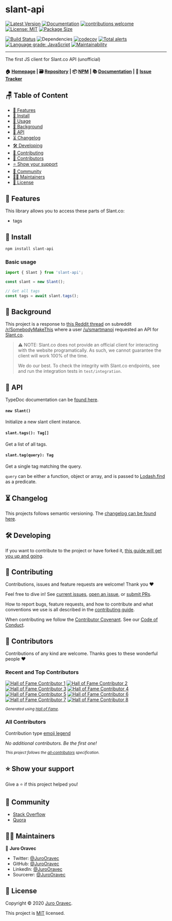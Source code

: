 # slant-api

[![Latest Version](https://img.shields.io/npm/v/slant-api/latest.svg)](https://www.npmjs.com/package/slant-api)
[![Documentation](https://img.shields.io/badge/docs-yes-brightgreen.svg)](https://github.com/JuroOravec/slant-api/tree/master/packages/slant-api-js/docs)
[![contributions welcome](https://img.shields.io/badge/contributions-welcome-brightgreen.svg)](#-contributing)
[![License: MIT](https://img.shields.io/badge/License-MIT-blue.svg)](https://tldrlegal.com/license/mit-license)
[![Package Size](https://img.shields.io/bundlephobia/min/slant-api)](https://bundlephobia.com/result?p=slant-api)

[![Build Status](https://travis-ci.org/JuroOravec/slant-api.svg?branch=master)](https://travis-ci.org/JuroOravec/slant-api)
![Dependencies](https://david-dm.org/JuroOravec/slant-api.svg)
[![codecov](https://codecov.io/gh/JuroOravec/slant-api/branch/master/graph/badge.svg)](https://codecov.io/gh/JuroOravec/slant-api)
[![Total alerts](https://img.shields.io/lgtm/alerts/g/JuroOravec/slant-api.svg?logo=lgtm&logoWidth=18)](https://lgtm.com/projects/g/JuroOravec/slant-api/alerts/)
[![Language grade: JavaScript](https://img.shields.io/lgtm/grade/javascript/g/JuroOravec/slant-api.svg?logo=lgtm&logoWidth=18)](https://lgtm.com/projects/g/JuroOravec/slant-api/context:javascript)
[![Maintainability](https://api.codeclimate.com/v1/badges/822ed3fce354e0853f8c/maintainability)](https://codeclimate.com/github/JuroOravec/slant-api/maintainability)

---

The first JS client for Slant.co API (unofficial)

#### 🏠 [Homepage](https://github.com/JuroOravec/slant-api/tree/master/packages/slant-api-js/) |  🗃 [Repository](https://github.com/JuroOravec/slant-api/tree/master/packages/slant-api-js) | 📦 [NPM](https://www.npmjs.com/package/slant-api) | 📚 [Documentation](https://github.com/JuroOravec/slant-api/tree/master/packages/slant-api-js/docs)  | 🐛 [Issue Tracker](https://github.com/JuroOravec/slant-api/issues?q=is%3Aissue+is%3Aopen+sort%3Aupdated-desc) 

## 🪑 Table of Content

- [🧰 Features](#-features)  
- [👶 Install](#-install)
- [🚀 Usage](#-usage)
- [🔮 Background](#-background)
- [🤖 API](#-api)
- [⏳ Changelog](#-changelog)
- [🛠 Developing](#-developing)
- [🤝 Contributing](#-contributing)
- [🧙 Contributors](#-contributors)
- [⭐ Show your support](#-show-your-support)
- [🐙 Community](#-community)
- [👨‍🔧 Maintainers](#-maintainers)
- [📝 License](#-license)

## 🧰 Features

<!--
A brief description of your project, what it is used for and how does life get
awesome when someone starts to use it.

- Note and briefly describe any key concepts (technical, philosophical, or both) important to the user’s understanding.
- Link to any supplementary blog posts or project main pages.
- State if it is out-of-the-box user-friendly, so it’s clear to the user.
- List its most useful/innovative/noteworthy features.
- State its goals/what problem(s) it solves.
-->

This library allows you to access these parts of Slant.co:

- tags

## 👶 Install

<!--
- Getting it
- Installing It
- Configuring It
- Running it
-->

```sh
npm install slant-api
```

### Basic usage

```ts
import { Slant } from 'slant-api';

const slant = new Slant();

// Get all tags
const tags = await slant.tags();
```

## 🔮 Background

<!-- Core Technical Concepts/Inspiration

- Potentially unfamiliar terms link to informative sources
- Why does it exist?
- Frame your project for the potential user.
- Compare/contrast your project with other, similar projects so the user knows how it is different from those projects.
- Highlight the technical concepts that your project demonstrates or supports. Keep it very brief.
- Keep it useful.
- Performs [cognitive funneling](https://github.com/noffle/art-of-readme#cognitive-funneling)
- Caveats and limitations mentioned up-front

-->

This project is a response to [this Reddit thread](https://www.reddit.com/r/SomebodyMakeThis/comments/iy51fy/smt_api_for_slantco/) on subreddit [/r/SomebodyMakeThis](https://www.reddit.com/r/SomebodyMakeThis/) where a user  [/u/smartmanoj](https://www.reddit.com/user/smartmanoj/) requested an API for [Slant.co](https://slant.co/).

> ⚠️ NOTE: Slant.co does not provide an official client for interacting with the website programatically. As such, we cannot guarantee the client will work 100% of the time.
>
> We do our best. To check the integrity with Slant.co endpoints, see and run the integration tests in `test/integration`.

## 🤖 API

TypeDoc documentation can be [found here](https://github.com/JuroOravec/slant-api/blob/master/packages/slant-api-js/docs/typedoc/README.md).

#### `new Slant()`

Initialize a new slant client instance.

#### `slant.tags(): Tag[]`

Get a list of all tags.

#### `slant.tag(query): Tag`

Get a single tag matching the query.

`query` can be either a function, object or array, and is passed to [Lodash.find](https://lodash.com/docs/4.17.15#find) as a predicate.

## ⏳ Changelog

This projects follows semantic versioning. The
[changelog can be found here](https://github.com/JuroOravec/slant-api/blob/master/packages/slant-api-js/CHANGELOG.md).

## 🛠 Developing

If you want to contribute to the project or have forked it,
[this guide will get you up and going](https://github.com/JuroOravec/slant-api/blob/master/docs/developing.md).

## 🤝 Contributing

Contributions, issues and feature requests are welcome! Thank you ❤️

Feel free to dive in! See [current issues](https://github.com/JuroOravec/slant-api/issues?q=is%3Aissue+is%3Aopen+sort%3Aupdated-desc),
[open an issue](https://github.com/JuroOravec/slant-api/issues?q=is%3Aissue+is%3Aopen+sort%3Aupdated-desc/new), or [submit PRs](https://github.com/JuroOravec/slant-api/compare).

How to report bugs, feature requests, and how to contribute and what conventions we use is all described in the [contributing guide](https://github.com/JuroOravec/slant-api/tree/master/docs/CONTRIBUTING.md).

When contributing we follow the
[Contributor Covenant](https://contributor-covenant.org/version/1/3/0/).
See our [Code of Conduct](https://github.com/JuroOravec/slant-api/blob/master/docs/CODE_OF_CONDUCT.md).

## 🧙 Contributors

Contributions of any kind are welcome. Thanks goes to these wonderful people ❤️

### Recent and Top Contributors

<!-- Hall of Fame uses 8 links (7 users + 1 stats), see https://github.com/sourcerer-io/hall-of-fame#faq -->

[![Hall of Fame Contributor 1](https://sourcerer.io/fame/JuroOravec/JuroOravec/slant-api/images/0)](https://sourcerer.io/fame/JuroOravec/JuroOravec/slant-api/links/0)
[![Hall of Fame Contributor 2](https://sourcerer.io/fame/JuroOravec/JuroOravec/slant-api/images/1)](https://sourcerer.io/fame/JuroOravec/JuroOravec/slant-api/links/1)
[![Hall of Fame Contributor 3](https://sourcerer.io/fame/JuroOravec/JuroOravec/slant-api/images/2)](https://sourcerer.io/fame/JuroOravec/JuroOravec/slant-api/links/2)
[![Hall of Fame Contributor 4](https://sourcerer.io/fame/JuroOravec/JuroOravec/slant-api/images/3)](https://sourcerer.io/fame/JuroOravec/JuroOravec/slant-api/links/3)
[![Hall of Fame Contributor 5](https://sourcerer.io/fame/JuroOravec/JuroOravec/slant-api/images/4)](https://sourcerer.io/fame/JuroOravec/JuroOravec/slant-api/links/4)
[![Hall of Fame Contributor 6](https://sourcerer.io/fame/JuroOravec/JuroOravec/slant-api/images/5)](https://sourcerer.io/fame/JuroOravec/JuroOravec/slant-api/links/5)
[![Hall of Fame Contributor 7](https://sourcerer.io/fame/JuroOravec/JuroOravec/slant-api/images/6)](https://sourcerer.io/fame/JuroOravec/JuroOravec/slant-api/links/6)
[![Hall of Fame Contributor 8](https://sourcerer.io/fame/JuroOravec/JuroOravec/slant-api/images/7)](https://sourcerer.io/fame/JuroOravec/JuroOravec/slant-api/links/7)

<!-- markdownlint-disable -->

<sub><em>Generated using [Hall of Fame](https://github.com/sourcerer-io/hall-of-fame#readme).</em></sub>

<!-- markdownlint-enable -->

### All Contributors

Contribution type [emoji legend](https://allcontributors.org/docs/en/emoji-key)

<!-- ALL-CONTRIBUTORS-LIST:START - Do not remove or modify this section -->

_No additional contributors. Be the first one!_

<!-- ALL-CONTRIBUTORS-LIST:END -->

<!-- markdownlint-disable -->

<sub><em>This project follows the [all-contributors](https://github.com/all-contributors/all-contributors) specification.</em></sub>

<!-- markdownlint-enable -->

## ⭐ Show your support

Give a ⭐️ if this project helped you!

## 🐙 Community

- [Stack Overflow](https://stackoverflow.com/questions/tagged/slant-api)
- [Quora](https://www.quora.com/search?q=%22slant-api%22)

## 👨‍🔧 Maintainers

👤 **Juro Oravec**

- Twitter: [@JuroOravec](https://twitter.com/JuroOravec)
- GitHub: [@JuroOravec](https://github.com/JuroOravec)
- LinkedIn: [@JuroOravec](https://linkedin.com/in/JuroOravec)
- Sourcerer: [@JuroOravec](https://sourcerer.io/JuroOravec)

## 📝 License

Copyright © 2020 [Juro Oravec](https://github.com/JuroOravec).

This project is [MIT](https://tldrlegal.com/license/mit-license) licensed.
